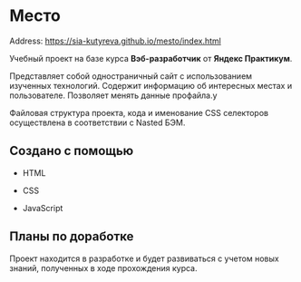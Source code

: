 # Место
Address: https://sia-kutyreva.github.io/mesto/index.html

Учебный проект на базе курса __Вэб-разработчик__ от __Яндекс Практикум__.

Представляет собой одностраничный сайт с использованием изученных технологий. Содержит информацию об интересных местах и пользователе. Позволяет менять данные профайла.у

Файловая структура проекта, кода и именование CSS селекторов осуществлена в соответствии с Nasted БЭМ.

## Создано с помощью

* HTML

* CSS

* JavaScript

## Планы по доработке

Проект находится в разработке и будет развиваться с учетом новых знаний, полученных в ходе прохождения курса.